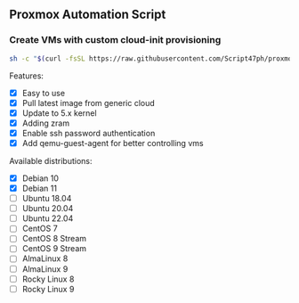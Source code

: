## Proxmox Automation Script

### Create VMs with custom cloud-init provisioning

```bash
sh -c "$(curl -fsSL https://raw.githubusercontent.com/Script47ph/proxmox-automation/main/pve-create-vms.sh)"
```

Features:
- [x] Easy to use
- [x] Pull latest image from generic cloud
- [x] Update to 5.x kernel
- [x] Adding zram
- [x] Enable ssh password authentication
- [x] Add qemu-guest-agent for better controlling vms

Available distributions:
- [x] Debian 10
- [x] Debian 11
- [ ] Ubuntu 18.04
- [ ] Ubuntu 20.04
- [ ] Ubuntu 22.04
- [ ] CentOS 7
- [ ] CentOS 8 Stream
- [ ] CentOS 9 Stream
- [ ] AlmaLinux 8
- [ ] AlmaLinux 9
- [ ] Rocky Linux 8
- [ ] Rocky Linux 9